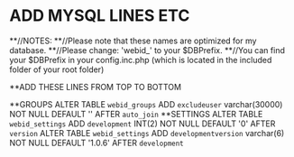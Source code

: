 ADD MYSQL LINES ETC
===================
**//NOTES:
**//Please note that these names are optimized for my database.
**//Please change: 'webid_' to your $DBPrefix.
**//You can find your $DBPrefix in your config.inc.php (which is located in the included folder of your root folder)

**ADD THESE LINES FROM TOP TO BOTTOM

**GROUPS
ALTER TABLE `webid_groups`  ADD `excludeuser` varchar(30000) NOT NULL DEFAULT '' AFTER `auto_join`
**SETTINGS
ALTER TABLE `webid_settings`  ADD `development` INT(2) NOT NULL DEFAULT '0' AFTER `version`
ALTER TABLE `webid_settings`  ADD `developmentversion` varchar(6) NOT NULL DEFAULT '1.0.6' AFTER `development`